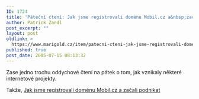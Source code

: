 ```yaml
---
ID: 1724
title: 'Páteční čtení: Jak jsme registrovali doménu Mobil.cz a&nbsp;začali podnikat'
author: Patrick Zandl
post_excerpt: ""
layout: post
oldlink: >
  https://www.marigold.cz/item/patecni-cteni-jak-jsme-registrovali-domenu-mobil-cz-a-zacali-podnikat
published: true
post_date: 2005-07-15 08:13:32
---
```

<p>Zase jedno trochu oddychové čtení na pátek o tom, jak vznikaly některé internetové projekty. </p>

<p>Takže, <a href="/item/jak-jsme-registrovali-domenu-mobil-cz-a-zacali-podnikat">Jak jsme registrovali doménu Mobil.cz a začali podnikat</a>
</p>
